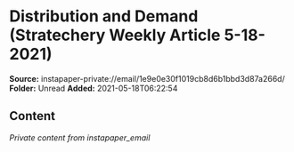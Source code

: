 # Distribution and Demand (Stratechery Weekly Article 5-18-2021)

**Source:** instapaper-private://email/1e9e0e30f1019cb8d6b1bbd3d87a266d/
**Folder:** Unread
**Added:** 2021-05-18T06:22:54




## Content
*Private content from instapaper_email*
